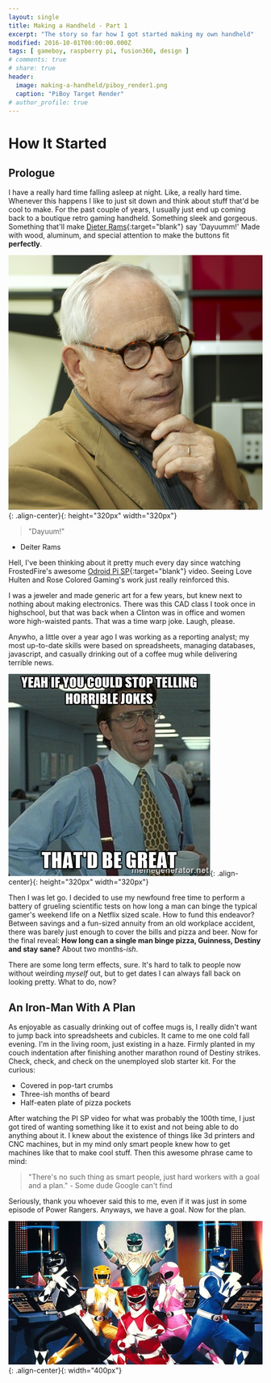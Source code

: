 ```yaml
---
layout: single
title: Making a Handheld - Part 1
excerpt: "The story so far how I got started making my own handheld"
modified: 2016-10-01T00:00:00.000Z
tags: [ gameboy, raspberry pi, fusion360, design ]
# comments: true
# share: true
header:
  image: making-a-handheld/piboy_render1.png
  caption: "PiBoy Target Render"
# author_profile: true
---
```


# How It Started

## Prologue

I have a really hard time falling asleep at night. Like, a really hard time. Whenever this happens I like to just sit down and think about stuff that'd be cool to make. For the past couple of years, I usually just end up coming back to a boutique retro gaming handheld. Something sleek and gorgeous. Something that'll make [Dieter Rams](https://www.google.com/search?q=dieter+rams&biw=1855&bih=990&source=lnms&tbm=isch&sa=X&ved=0ahUKEwji5q3sirbPAhUC5CYKHYSMB4EQ_AUIBigB#tbm=isch&q=dieter+rams+design){:target="blank"} say 'Dayuumm!' Made with wood, aluminum, and special attention to make the buttons fit **perfectly**.

![Deiter Rams](/images/making-a-handheld/Dieter_Rams.jpg "Deiter Rams laying eyes on my first hardware design. Probably."){: .align-center}{: height="320px" width="320px"}

> "Dayuum!"
  - Deiter Rams

Hell, I've been thinking about it pretty much every day since watching FrostedFire's awesome [Odroid Pi SP](https://www.youtube.com/watch?v=KSBGk25Vamk){:target="blank"} video. Seeing Love Hulten and Rose Colored Gaming's work just really reinforced this.

I was a jeweler and made generic art for a few years, but knew next to nothing about making electronics. There was this CAD class I took once in highschool, but that was back when a Clinton was in office and women wore high-waisted pants. That was a time warp joke. Laugh, please.

Anywho, a little over a year ago I was working as a reporting analyst; my most up-to-date skills were based on spreadsheets, managing databases, javascript, and casually drinking out of a coffee mug while delivering terrible news.

![That would be great meme](/images/making-a-handheld/thatdbegreat.jpg "Probably how my co-workers viewed me. I'm so sorry, guys. I regret everything!"){: .align-center}{: height="320px" width="320px"}

Then I was let go. I decided to use my newfound free time to perform a battery of grueling scientific tests on how long a man can binge the typical gamer's weekend life on a Netflix sized scale. How to fund this endeavor? Between savings and a fun-sized annuity from an old workplace accident, there was barely just enough to cover the bills and pizza and beer. Now for the final reveal: **How long can a single man binge pizza, Guinness, Destiny and stay sane?** About two months-*ish*.

There are some long term effects, sure. It's hard to talk to people now without weirding *myself* out, but to get dates I can always fall back on looking pretty. What to do, now?

## An Iron-Man With A Plan

As enjoyable as casually drinking out of coffee mugs is, I really didn't want to jump back into spreadsheets and cubicles. It came to me one cold fall evening. I'm in the living room, just existing in a haze. Firmly planted in my couch indentation after finishing another marathon round of Destiny strikes. Check, check, and check on the unemployed slob starter kit. For the curious:

 - Covered in pop-tart crumbs
 - Three-ish months of beard
 - Half-eaten plate of pizza pockets

After watching the PI SP video for what was probably the 100th time, I just got tired of wanting something like it to exist and not being able to do anything about it. I knew about the existence of things like 3d printers and CNC machines, but in my mind only smart people knew how to get machines like that to make cool stuff. Then this awesome phrase came to mind:

> "There's no such thing as smart people, just hard workers with a goal and a plan." - Some dude Google can't find

Seriously, thank you whoever said this to me, even if it was just in some episode of Power Rangers. Anyways, we have a goal. Now for the plan.

![Power Rangers](/images/making-a-handheld/smart-dudes.jpg "Pictured: Six smart dudes. Probably."){: .align-center}{: width="400px"}
